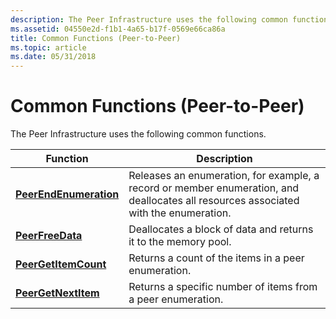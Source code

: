 ```yaml
---
description: The Peer Infrastructure uses the following common functions.
ms.assetid: 04550e2d-f1b1-4a65-b17f-0569e66ca86a
title: Common Functions (Peer-to-Peer)
ms.topic: article
ms.date: 05/31/2018
---
```


# Common Functions (Peer-to-Peer)

The Peer Infrastructure uses the following common functions.



| Function                                         | Description                                                                                                                          |
|--------------------------------------------------|--------------------------------------------------------------------------------------------------------------------------------------|
| [**PeerEndEnumeration**](/windows/desktop/api/P2P/nf-p2p-peerendenumeration) | Releases an enumeration, for example, a record or member enumeration, and deallocates all resources associated with the enumeration. |
| [**PeerFreeData**](/windows/desktop/api/P2P/nf-p2p-peerfreedata)             | Deallocates a block of data and returns it to the memory pool.                                                                       |
| [**PeerGetItemCount**](/windows/desktop/api/P2P/nf-p2p-peergetitemcount)     | Returns a count of the items in a peer enumeration.                                                                                  |
| [**PeerGetNextItem**](/windows/desktop/api/P2P/nf-p2p-peergetnextitem)       | Returns a specific number of items from a peer enumeration.                                                                          |



 

 

 



